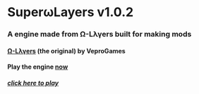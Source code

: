 # SuperωLayers v1.0.2
### A engine made from Ω-Lλγers built for making mods
#### <a href='https://veprogames.github.io/omega-layers'>Ω-Lλγers</a> (the original) by VeproGames
#### Play the engine <a href='https://jwklong.github.io/omega-engine'>now</a>
##### <a href='https://psp39353926.github.io/super-omega-layers'>click here to play</a>
